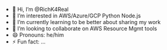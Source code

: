 - 👋 Hi, I’m @RichK4Real
- 👀 I’m interested in AWS/Azure/GCP Python Node.js
- 🌱 I’m currently learning to be better about sharing my work
- 💞️ I’m looking to collaborate on AWS Resource Mgmt tools
- 😄 Pronouns: he/him
- ⚡ Fun fact: ...

<!---
RichK4Real/RichK4Real is a ✨ special ✨ repository because its `README.md` (this file) appears on your GitHub profile.
You can click the Preview link to take a look at your changes.
--->
